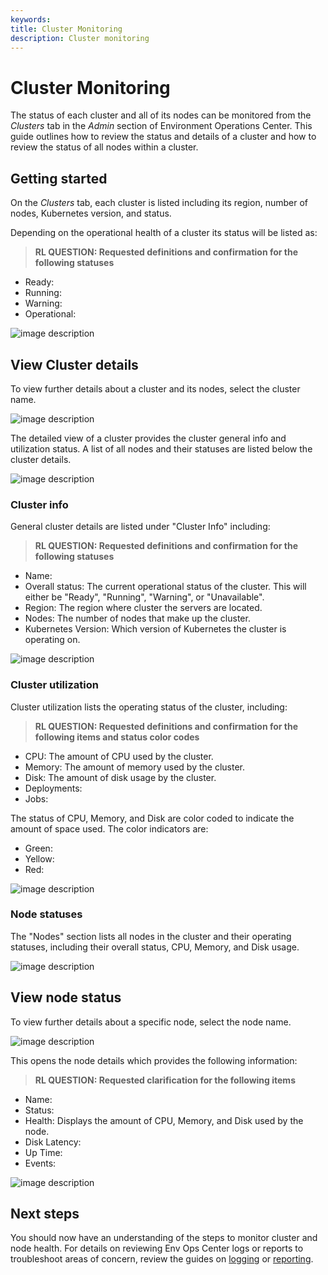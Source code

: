 ```yaml
---
keywords:
title: Cluster Monitoring
description: Cluster monitoring
---
```

# Cluster Monitoring

The status of each cluster and all of its nodes can be monitored from the *Clusters* tab in the *Admin* section of Environment Operations Center. This guide outlines how to review the status and details of a cluster and how to review the status of all nodes within a cluster.

## Getting started

On the *Clusters* tab, each cluster is listed including its region, number of nodes, Kubernetes version, and status.

Depending on the operational health of a cluster its status will be listed as:

> **RL QUESTION: Requested definitions and confirmation for the following statuses**

- Ready:
- Running:
- Warning:
- Operational:

![image description](images/cluster-overview.png)

## View Cluster details

To view further details about a cluster and its nodes, select the cluster name.

![image description](images/select-name.png)

The detailed view of a cluster provides the cluster general info and utilization status. A list of all nodes and their statuses are listed below the cluster details.

![image description](images/cluster-details.png)

### Cluster info

General cluster details are listed under "Cluster Info" including:

> **RL QUESTION: Requested definitions and confirmation for the following statuses**

- Name:
- Overall status: The current operational status of the cluster. This will either be "Ready", "Running", "Warning", or "Unavailable".
- Region: The region where cluster the servers are located.
- Nodes: The number of nodes that make up the cluster.
- Kubernetes Version: Which version of Kubernetes the cluster is operating on.

![image description](images/cluster-info.png)

### Cluster utilization

Cluster utilization lists the operating status of the cluster, including:

> **RL QUESTION: Requested definitions and confirmation for the following items and status color codes**

- CPU: The amount of CPU used by the cluster.
- Memory: The amount of memory used by the cluster.
- Disk: The amount of disk usage by the cluster.
- Deployments:
- Jobs:

The status of CPU, Memory, and Disk are color coded to indicate the amount of space used. The color indicators are:

- Green:
- Yellow:
- Red:

![image description](images/cluster-utilization.png)

### Node statuses

The "Nodes" section lists all nodes in the cluster and their operating statuses, including their overall status, CPU, Memory, and Disk usage.

![image description](images/nodes-overview.png)

## View node status

To view further details about a specific node, select the node name.

![image description](images/select-node.png)

This opens the node details which provides the following information:

> **RL QUESTION: Requested clarification for the following items**

- Name:
- Status:
- Health: Displays the amount of CPU, Memory, and Disk used by the node.
- Disk Latency:
- Up Time:
- Events:

![image description](images/node-details.png)

## Next steps

You should now have an understanding of the steps to monitor cluster and node health. For details on reviewing Env Ops Center logs or reports to troubleshoot areas of concern, review the guides on [logging](../../environments/logging/environment-logs.md) or [reporting](../../reporting/reporting-overview.md).
